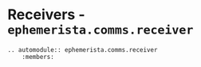 # Receivers - `ephemerista.comms.receiver`

```{eval-rst}
.. automodule:: ephemerista.comms.receiver
    :members:
```

